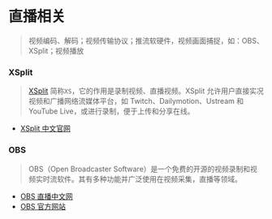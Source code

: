 # 直播相关
> 视频编码、解码；视频传输协议；推流软硬件，视频画面捕捉，如：OBS、XSplit；视频播放

### XSplit
> [XSplit](https://www.xsplit.com/) 简称`XS`，它的作用是录制视频、直播视频。XSplit
> 允许用户直接实况视频和广播网络流媒体平台，如 Twitch、Dailymotion、Ustream 
> 和 YouTube Live，或进行录制，便于上传和分享在线。  

* [XSplit 中文官网](https://www.xsplit.com/zh-cn)

### OBS
> OBS（Open Broadcaster
> Software）是一个免费的开源的视频录制和视频实时流软件。其有多种功能并广泛使用在视频采集，直播等领域。

* [OBS 直播中文网](http://www.obslive.net/)
* [OBS 官方网站](https://obsproject.com/)
